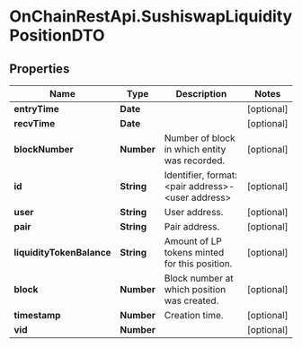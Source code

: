 # OnChainRestApi.SushiswapLiquidityPositionDTO

## Properties

Name | Type | Description | Notes
------------ | ------------- | ------------- | -------------
**entryTime** | **Date** |  | [optional] 
**recvTime** | **Date** |  | [optional] 
**blockNumber** | **Number** | Number of block in which entity was recorded. | [optional] 
**id** | **String** | Identifier, format: &lt;pair address&gt;-&lt;user address&gt; | [optional] 
**user** | **String** | User address. | [optional] 
**pair** | **String** | Pair address. | [optional] 
**liquidityTokenBalance** | **String** | Amount of LP tokens minted for this position. | [optional] 
**block** | **Number** | Block number at which position was created. | [optional] 
**timestamp** | **Number** | Creation time. | [optional] 
**vid** | **Number** |  | [optional] 


